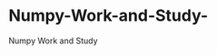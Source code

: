   # Numpy-Work-and-Study-
Numpy Work and Study 
                
                
              
                     
                  
                                                         
                             
                  
                    
                                                                                                     
                                                                                                           
                                                                                 
                                                                                                                                                                 
                                                
                                                                                                                  
                                                                                                                
                                                                                                                                                                                         
                                                                                                                                                       
                                                                                                                                           
                                                                                                                                                                       
                                                                                                       
                                                                               
                                                                        
                    
